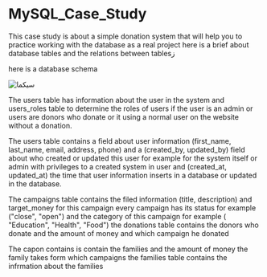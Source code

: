 # MySQL_Case_Study
This case study is about a simple donation system that will help you to practice working with the database as a real project
here is a brief about database tables and the relations between tablesز

here is  a database schema 

![سيكما](https://user-images.githubusercontent.com/59260120/223846458-4e8b821f-a3e6-4a57-9342-c0a36815ba89.png)

The users table has information about the user in the system 
and users_roles table to determine the roles of users if the user is an admin or users are donors who donate or it using a normal user on the website without a donation.

The users table contains a field about user information (first_name, last_name, email, address, phone) and a (created_by, updated_by) field about who created or updated this user for example for the system itself or admin with privileges to a created system in user and (created_at, updated_at) the time that user information inserts in a database or updated in the database.

The campaigns table contains the filed information (title, description)  and target_money for this campaign every campaign has its status for example ("close", "open") and the category of this campaign for example ( "Education", "Health", "Food")
the donations table contains the donors who donate and the amount of money and which campaign he donated 

The capon contains is contain the families and the amount of money the family takes form which campaigns 
the families table contains the infrmation about the families 
